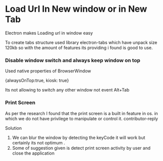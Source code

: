 # Load Url In New window or in New Tab

Electron makes Loading url in window easy 

To create tabs structure used library electron-tabs which have unpack size 120kb so with the amount of features its providing i found is good to use. 


### Disable window switch and always keep window on top
Used native properties of BrowserWindow

{alwaysOnTop:true, kiosk: true}

Its not allowing to switch any other window not event Alt+Tab


### Print Screen
As per the research I found that the print screen is a built in feature in os.  in which we do not have privilege to manipulate or control it. contributor-reply

Solution
1) We can blur the window by detecting the keyCode it will work but certainly its not optimum .
2) Some of suggestion given is detect print screen activity by user and close the application

